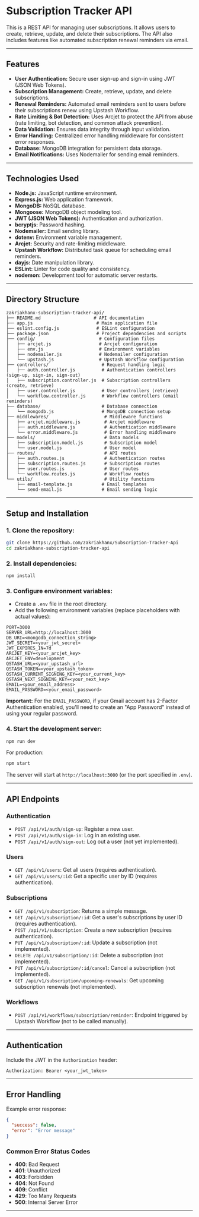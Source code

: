 # **Subscription Tracker API**  

This is a REST API for managing user subscriptions. It allows users to create, retrieve, update, and delete their subscriptions. The API also includes features like automated subscription renewal reminders via email.

---

## **Features**  

- **User Authentication:** Secure user sign-up and sign-in using JWT (JSON Web Tokens).  
- **Subscription Management:** Create, retrieve, update, and delete subscriptions.  
- **Renewal Reminders:** Automated email reminders sent to users before their subscriptions renew using Upstash Workflow.  
- **Rate Limiting & Bot Detection:** Uses Arcjet to protect the API from abuse (rate limiting, bot detection, and common attack prevention).  
- **Data Validation:** Ensures data integrity through input validation.  
- **Error Handling:** Centralized error handling middleware for consistent error responses.  
- **Database:** MongoDB integration for persistent data storage.  
- **Email Notifications:** Uses Nodemailer for sending email reminders.  

---

## **Technologies Used**  

- **Node.js:** JavaScript runtime environment.  
- **Express.js:** Web application framework.  
- **MongoDB:** NoSQL database.  
- **Mongoose:** MongoDB object modeling tool.  
- **JWT (JSON Web Tokens):** Authentication and authorization.  
- **bcryptjs:** Password hashing.  
- **Nodemailer:** Email sending library.  
- **dotenv:** Environment variable management.  
- **Arcjet:** Security and rate-limiting middleware.  
- **Upstash Workflow:** Distributed task queue for scheduling email reminders.  
- **dayjs:** Date manipulation library.  
- **ESLint:** Linter for code quality and consistency.  
- **nodemon:** Development tool for automatic server restarts.  

---

## **Directory Structure**  

```
zakriakhanx-subscription-tracker-api/
├── README.md                    # API documentation
├── app.js                        # Main application file
├── eslint.config.js              # ESLint configuration
├── package.json                  # Project dependencies and scripts
├── config/                        # Configuration files
│   ├── arcjet.js                  # Arcjet configuration
│   ├── env.js                     # Environment variables
│   ├── nodemailer.js              # Nodemailer configuration
│   └── upstash.js                 # Upstash Workflow configuration
├── controllers/                    # Request handling logic
│   ├── auth.controller.js          # Authentication controllers (sign-up, sign-in, sign-out)
│   ├── subscription.controller.js  # Subscription controllers (create, retrieve)
│   ├── user.controller.js          # User controllers (retrieve)
│   └── workflow.controller.js      # Workflow controllers (email reminders)
├── database/                       # Database connection
│   └── mongodb.js                  # MongoDB connection setup
├── middlewares/                     # Middleware functions
│   ├── arcjet.middleware.js         # Arcjet middleware
│   ├── auth.middleware.js           # Authentication middleware
│   └── error.middleware.js          # Error handling middleware
├── models/                          # Data models
│   ├── subscription.model.js        # Subscription model
│   └── user.model.js                # User model
├── routes/                          # API routes
│   ├── auth.routes.js               # Authentication routes
│   ├── subscription.routes.js       # Subscription routes
│   ├── user.routes.js               # User routes
│   └── workflow.routes.js           # Workflow routes
└── utils/                           # Utility functions
    ├── email-template.js           # Email templates
    └── send-email.js               # Email sending logic
```

---

## **Setup and Installation**  

### **1. Clone the repository:**  

```bash
git clone https://github.com/zakriakhanx/Subscription-Tracker-Api
cd zakriakhanx-subscription-tracker-api
```

### **2. Install dependencies:**  

```bash
npm install
```

### **3. Configure environment variables:**  

- Create a `.env` file in the root directory.  
- Add the following environment variables (replace placeholders with actual values):  

```
PORT=3000
SERVER_URL=http://localhost:3000
DB_URI=<mongodb_connection_string>
JWT_SECRET=<your_jwt_secret>
JWT_EXPIRES_IN=7d
ARCJET_KEY=<your_arcjet_key>
ARCJET_ENV=development
QSTASH_URL=<your_upstash_url>
QSTASH_TOKEN=<your_upstash_token>
QSTASH_CURRENT_SIGNING_KEY=<your_current_key>
QSTASH_NEXT_SIGNING_KEY=<your_next_key>
EMAIL=<your_email_address>
EMAIL_PASSWORD=<your_email_password>
```

**Important:** For the `EMAIL_PASSWORD`, if your Gmail account has 2-Factor Authentication enabled, you'll need to create an "App Password" instead of using your regular password.

### **4. Start the development server:**  

```bash
npm run dev
```

For production:  

```bash
npm start
```

The server will start at `http://localhost:3000` (or the port specified in `.env`).

---

## **API Endpoints**  

### **Authentication**  

- `POST /api/v1/auth/sign-up`: Register a new user.  
- `POST /api/v1/auth/sign-in`: Log in an existing user.  
- `POST /api/v1/auth/sign-out`: Log out a user (not yet implemented).  

### **Users**  

- `GET /api/v1/users`: Get all users (requires authentication).  
- `GET /api/v1/users/:id`: Get a specific user by ID (requires authentication).  

### **Subscriptions**  

- `GET /api/v1/subscription`: Returns a simple message.  
- `GET /api/v1/subscription/:id`: Get a user's subscriptions by user ID (requires authentication).  
- `POST /api/v1/subscription`: Create a new subscription (requires authentication).  
- `PUT /api/v1/subscription/:id`: Update a subscription (not implemented).  
- `DELETE /api/v1/subscription/:id`: Delete a subscription (not implemented).  
- `PUT /api/v1/subscription/:id/cancel`: Cancel a subscription (not implemented).  
- `GET /api/v1/subscription/upcoming-renewals`: Get upcoming subscription renewals (not implemented).  

### **Workflows**  

- `POST /api/v1/workflows/subscription/reminder`: Endpoint triggered by Upstash Workflow (not to be called manually).  

---

## **Authentication**  

Include the JWT in the `Authorization` header:

```
Authorization: Bearer <your_jwt_token>
```

---

## **Error Handling**  

Example error response:

```json
{
  "success": false,
  "error": "Error message"
}
```

### **Common Error Status Codes**  

- **400**: Bad Request  
- **401**: Unauthorized  
- **403**: Forbidden  
- **404**: Not Found  
- **409**: Conflict  
- **429**: Too Many Requests  
- **500**: Internal Server Error  

---

